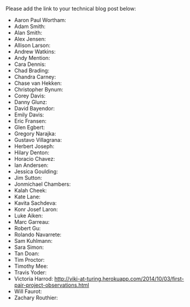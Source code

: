 Please add the link to your technical blog post below:

* Aaron Paul Wortham: 
* Adam Smith: 
* Alan Smith: 
* Alex Jensen: 
* Allison Larson: 
* Andrew Watkins: 
* Andy Mention: 
* Cara Dennis: 
* Chad Brading: 
* Chandra Carney: 
* Chase van Hekken: 
* Christopher Bynum: 
* Corey Davis: 
* Danny Glunz: 
* David Bayendor: 
* Emily Davis: 
* Eric Fransen: 
* Glen Egbert: 
* Gregory Narajka: 
* Gustavo Villagrana: 
* Herbert Joseph: 
* Hilary Denton: 
* Horacio Chavez: 
* Ian Andersen: 
* Jessica Goulding: 
* Jim Sutton: 
* Jonmichael Chambers: 
* Kalah Cheek: 
* Kate Lane: 
* Kavita Sachdeva: 
* Konr Josef Laron: 
* Luke Aiken: 
* Marc Garreau: 
* Robert Gu: 
* Rolando Navarrete: 
* Sam Kuhlmann: 
* Sara Simon: 
* Tan Doan: 
* Tim Proctor: 
* Timothy Mee: 
* Travis Yoder: 
* Victoria Harrod: http://viki-at-turing.herokuapp.com/2014/10/03/first-pair-project-observations.html
* Will Faurot: 
* Zachary Routhier: 
